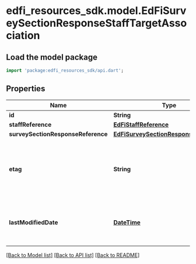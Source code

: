 # edfi_resources_sdk.model.EdFiSurveySectionResponseStaffTargetAssociation

## Load the model package
```dart
import 'package:edfi_resources_sdk/api.dart';
```

## Properties
Name | Type | Description | Notes
------------ | ------------- | ------------- | -------------
**id** | **String** |  | [optional] 
**staffReference** | [**EdFiStaffReference**](EdFiStaffReference.md) |  | 
**surveySectionResponseReference** | [**EdFiSurveySectionResponseReference**](EdFiSurveySectionResponseReference.md) |  | 
**etag** | **String** | A unique system-generated value that identifies the version of the resource. | [optional] 
**lastModifiedDate** | [**DateTime**](DateTime.md) | The date and time the resource was last modified. | [optional] 

[[Back to Model list]](../README.md#documentation-for-models) [[Back to API list]](../README.md#documentation-for-api-endpoints) [[Back to README]](../README.md)


